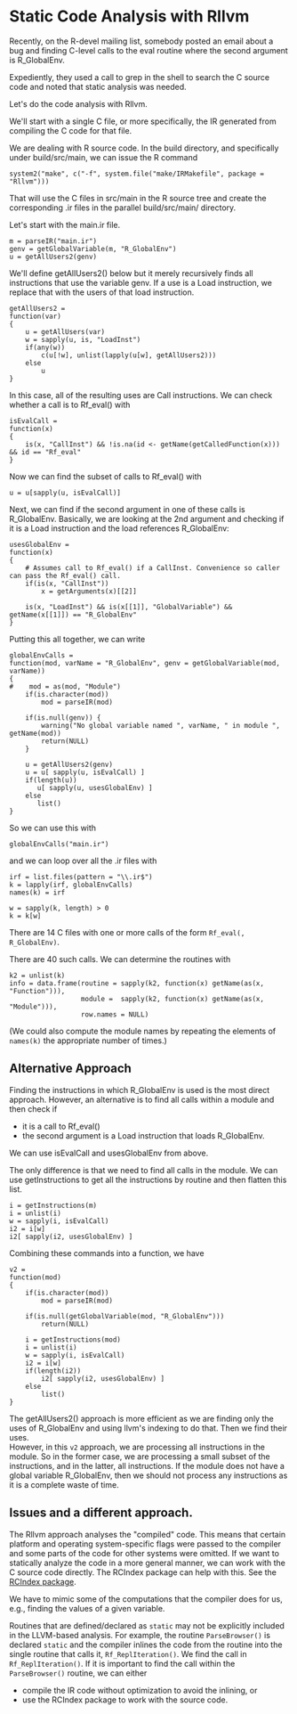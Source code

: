 # Static Code Analysis with Rllvm

Recently, on the R-devel mailing list, somebody posted an email about a bug
and finding C-level calls to the eval routine where the second argument is 
R_GlobalEnv.

Expediently, they used a call to grep in the shell to search  the C source code and noted that
static analysis was needed.

Let's do the code analysis with Rllvm.

We'll start with a single C file, or more specifically, the IR generated from compiling the C code
for that file.

We are dealing with R source code. In the build directory, and specifically under build/src/main,
we can issue the R command
```
system2("make", c("-f", system.file("make/IRMakefile", package = "Rllvm")))
```
That will use the C files in src/main in the R source tree and create the corresponding .ir files 
in the parallel build/src/main/ directory.

Let's start with the main.ir file.

```{r}
m = parseIR("main.ir")
genv = getGlobalVariable(m, "R_GlobalEnv")
u = getAllUsers2(genv)
```

We'll define getAllUsers2() below but it merely recursively finds all instructions that use the variable
genv. If a use is a Load instruction, we replace that with the users of that load instruction.
```{r}
getAllUsers2 =
function(var)
{
    u = getAllUsers(var)
    w = sapply(u, is, "LoadInst")
    if(any(w))
        c(u[!w], unlist(lapply(u[w], getAllUsers2)))
    else
        u
}
```

In this case, all of the resulting uses are Call instructions.
We can check whether a call is to Rf_eval() with 
```{r}
isEvalCall =
function(x)
{
    is(x, "CallInst") && !is.na(id <- getName(getCalledFunction(x))) && id == "Rf_eval"
}
```

Now we can find the subset of calls to Rf_eval() with
```
u = u[sapply(u, isEvalCall)]
```

Next, we can find if the second argument in one of these calls is R_GlobalEnv.
Basically, we are looking at the 2nd argument and checking if it is a Load instruction and the load
references R_GlobalEnv:
```{r}
usesGlobalEnv =
function(x)    
{
    # Assumes call to Rf_eval() if a CallInst. Convenience so caller can pass the Rf_eval() call.
    if(is(x, "CallInst"))
        x = getArguments(x)[[2]]
    
    is(x, "LoadInst") && is(x[[1]], "GlobalVariable") && getName(x[[1]]) == "R_GlobalEnv"
}
```

Putting this all together, we can write
```{r}
globalEnvCalls =
function(mod, varName = "R_GlobalEnv", genv = getGlobalVariable(mod, varName))    
{
#    mod = as(mod, "Module")
    if(is.character(mod))
        mod = parseIR(mod)

    if(is.null(genv)) {
        warning("No global variable named ", varName, " in module ", getName(mod))
		return(NULL)
    }
    
    u = getAllUsers2(genv)
    u = u[ sapply(u, isEvalCall) ]
	if(length(u))
       u[ sapply(u, usesGlobalEnv) ]	
    else
       list()
}
```

So we can use this with
```{r}
globalEnvCalls("main.ir")
```
and we can loop over all the .ir files with
```{r}
irf = list.files(pattern = "\\.ir$")
k = lapply(irf, globalEnvCalls)
names(k) = irf

w = sapply(k, length) > 0
k = k[w]
```

There are 14 C files with one or more calls of the form `Rf_eval(, R_GlobalEnv)`.

There are 40 such calls.
We can determine the routines with

```{r}
k2 = unlist(k)
info = data.frame(routine = sapply(k2, function(x) getName(as(x, "Function"))),
                  module =  sapply(k2, function(x) getName(as(x, "Module"))),
				  row.names = NULL)
```
(We could also compute the module names by repeating the elements of `names(k)` the appropriate number of times.)



## Alternative Approach


Finding the instructions in which  R_GlobalEnv is used is the most direct approach.
However, an alternative is to find all calls within a module and then check if
 
 + it is a call to Rf_eval()
 + the second argument is a Load instruction that loads R_GlobalEnv.

We can use isEvalCall and usesGlobalEnv from above.

The only difference is that we need to find all calls in the module.
We can use getInstructions to get all the instructions by routine and then flatten this list. 
```{r}
i = getInstructions(m)
i = unlist(i)
w = sapply(i, isEvalCall)
i2 = i[w]
i2[ sapply(i2, usesGlobalEnv) ]
```

Combining these commands into a function, we have
```{r}
v2 = 
function(mod)
{
    if(is.character(mod))
        mod = parseIR(mod)

    if(is.null(getGlobalVariable(mod, "R_GlobalEnv")))
        return(NULL)

    i = getInstructions(mod)
    i = unlist(i)
    w = sapply(i, isEvalCall)
    i2 = i[w]
    if(length(i2))
        i2[ sapply(i2, usesGlobalEnv) ]
    else
        list()
}
```


The getAllUsers2() approach is more efficient as we are finding only the uses of
R_GlobalEnv and  using llvm's indexing to do that. Then we find their uses.  
However, in this `v2` approach, we are processing all
instructions in the module. So in the former case, we are processing a small subset of the instructions,
and in the latter, all instructions. If the module does not have a global variable R_GlobalEnv, then
we should not process any instructions as it is a complete waste of time.


## Issues and a different approach.

The Rllvm approach analyses the "compiled" code. This means that certain platform and operating system-specific
flags were passed to the compiler and some parts of the code for other systems were omitted.
If we want to statically analyze the code in a more general manner, we can work with the C source
code directly.  The RCIndex package can help with this. See the [RCIndex package](https://github.com/duncantl/RCIndex).
<!-- By default, we will also specify the appropriate preprocessor (and compilation) flags. 
 However, it
does provide a mechanism by which we can preserve and find the `#if` and `#ifdef` elements. -->
We have to mimic some of the computations that the compiler does for us, e.g.,
finding the values of a given variable.


Routines that are defined/declared as `static` may not be explicitly included in the LLVM-based
analysis. For example, the routine `ParseBrowser()` is declared `static` and the compiler inlines
the code from the routine into the single routine that calls it, `Rf_ReplIteration()`. 
We find the call in `Rf_ReplIteration()`.
If it is important to find the call within the `ParseBrowser()` routine, we can either

+ compile the IR code without optimization to avoid the inlining, or
+ use the RCIndex package to work with the source code.
